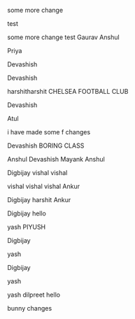 some more change

test



some more change
test
Gaurav
Anshul

Priya

Devashish

Devashish

harshitharshit
CHELSEA FOOTBALL CLUB 


Devashish

Atul




i have made some f changes

Devashish
BORING CLASS


Anshul
Devashish
Mayank
Anshul


Digbijay
vishal
vishal 


vishal vishal vishal 
Ankur

Digbijay
harshit
Ankur



Digbijay
hello

yash
PIYUSH

Digbijay

yash


Digbijay


yash

yash
dilpreet
hello

bunny
changes